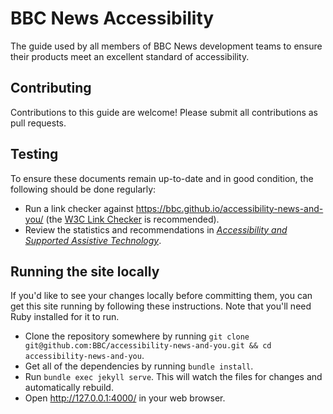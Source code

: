 # BBC News Accessibility

The guide used by all members of BBC News development teams to ensure their products meet an excellent standard of accessibility.

## Contributing

Contributions to this guide are welcome! Please submit all contributions as pull requests.

## Testing

To ensure these documents remain up-to-date and in good condition, the following should be done regularly:

- Run a link checker against https://bbc.github.io/accessibility-news-and-you/ (the [W3C Link Checker](https://validator.w3.org/checklink) is recommended).
- Review the statistics and recommendations in [_Accessibility and Supported Assistive Technology_](accessibility-and-supported-assistive-technology.md).

## Running the site locally

If you'd like to see your changes locally before committing them, you can get this site running by following these instructions. Note that you'll need Ruby installed for it to run.

- Clone the repository somewhere by running `git clone git@github.com:BBC/accessibility-news-and-you.git && cd accessibility-news-and-you`.
- Get all of the dependencies by running `bundle install`.
- Run `bundle exec jekyll serve`. This will watch the files for changes and automatically rebuild.
- Open http://127.0.0.1:4000/ in your web browser.
